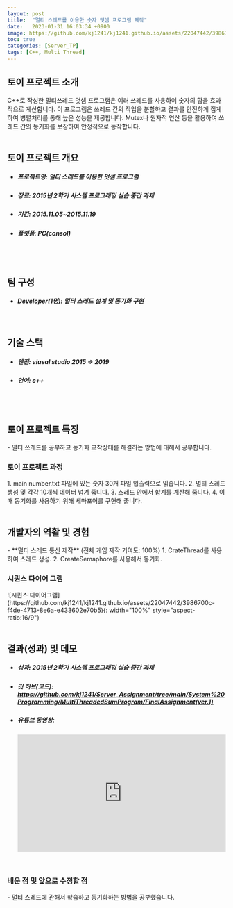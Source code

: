 ```yaml
---
layout: post
title:  "멀티 스레드를 이용한 숫자 덧셈 프로그램 제작"
date:   2023-01-31 16:03:34 +0900
image: https://github.com/kj1241/kj1241.github.io/assets/22047442/3986700c-f4de-4713-8e6a-e433602e70b5
toc: true
categories: [Server_TP]
tags: [C++, Multi Thread]
---
```


<h2><green1_h2> 토이 프로젝트 소개 </green1_h2></h2>
C++로 작성한 멀티쓰레드 덧셈 프로그램은 여러 쓰레드를 사용하여 숫자의 합을 효과적으로 계산합니다.  
이 프로그램은 쓰레드 간의 작업을 분할하고 결과를 안전하게 집계하여 병렬처리를 통해 높은 성능을 제공합니다.  
Mutex나 원자적 연산 등을 활용하여 쓰레드 간의 동기화를 보장하여 안정적으로 동작합니다.

<br>
<br>
<h2><green1_h2> 토이 프로젝트 개요 </green1_h2></h2><ul>
<li><h5><green1_h5>프로젝트명: </green1_h5><span> 멀티 스레드를 이용한 덧셈 프로그램</span></h5></li>
<li><h5><green1_h5>장르: </green1_h5><span> 2015년 2학기 시스템 프로그래밍 실습 중간 과제</span></h5></li>
<li><h5><green1_h5>기간: </green1_h5><span> 2015.11.05~2015.11.19</span></h5></li>
<li><h5><green1_h5>플랫폼: </green1_h5><span> PC(consol) </span></h5></li></ul>

<br>
<br>
<h2><green1_h2> 팀 구성 </green1_h2></h2><ul> 
<li><h5><green1_h5>Developer(1명): </green1_h5><span> 멀티 스레드 설계 및 동기화 구현 </span></h5></li>
</ul>

<br>
<h2><green1_h2> 기술 스택 </green1_h2></h2><ul>
<li><h5><green1_h5>엔진: </green1_h5><span> viusal studio 2015 → 2019 </span></h5></li>
<li><h5><green1_h5>언어: </green1_h5><span> c++  </span></h5></li>
</ul>

<br>
<br>
<h2 ><green1_h2> 토이 프로젝트 특징 </green1_h2></h2>
- 멀티 쓰레드를 공부하고 동기화 교착상태를 해결하는 방법에 대해서 공부합니다.

<br>
<h3 ><green1_h3> 토이 프로젝트 과정 </green1_h3></h3>
1. main number.txt 파일에 있는 숫자 30개 파일 입출력으로 읽습니다.
2. 멀티 스레드 생성 및 각각 10개씩 데이터 넘겨 줍니다.
3. 스레드 안에서 합계를 계산해 줍니다.
4. 이때 동기화를 사용하기 위해 세마포어를 구현해 줍니다.


<br>
<br>
<h2><green1_h2> 개발자의 역활 및 경험 </green1_h2></h2>
- **멀티 스레드 통신 제작** <span><red1_error>(전체 게임 제작 기여도: 100%)</red1_error></span>
    1. CrateThread를 사용하여 스레드 생성.
    2. CreateSemaphore를 사용해서 동기화.

<br>
<h3><green1_h3> 시퀀스 다이어 그램 </green1_h3></h3>
![시퀸스 다이어그램](https://github.com/kj1241/kj1241.github.io/assets/22047442/3986700c-f4de-4713-8e6a-e433602e70b5){: width="100%" style="aspect-ratio:16/9"}


<br>
<br>
<h2><green1_h2> 결과(성과) 및 데모 </green1_h2></h2>
<ul>
<li><h5><green1_h5>성과: </green1_h5><span> 2015년 2학기 시스템 프로그래밍 실습 중간 과제 </span></h5></li>
<li><h5><green1_h5>깃 허브(코드): </green1_h5><span> 
<a href="https://github.com/kj1241/Server_Assignment/tree/main/System%20Programming/MultiThreadedSumProgram/FinalAssignment(ver.1) ">https://github.com/kj1241/Server_Assignment/tree/main/System%20Programming/MultiThreadedSumProgram/FinalAssignment(ver.1) </a> </span></h5></li>
<li><h5><green1_h5>유튜브 동영상: </green1_h5></h5> 
<iframe  width="100%" style="aspect-ratio:16/9" src="https://www.youtube.com/embed/apWhZFFAme8" title="멀티스레드 덧셈 프로그램 제작(화질 개선)" frameborder="0" allow="accelerometer; autoplay; clipboard-write; encrypted-media; gyroscope; picture-in-picture; web-share" allowfullscreen></iframe>
</li>
</ul>

<br>
<h3><green1_h3> 배운 점 및 앞으로 수정할 점 </green1_h3></h3>
- 멀티 스레드에 관해서 학습하고 동기화하는 방법을 공부했습니다.
